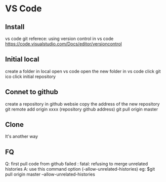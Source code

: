 # VS Code

## Install 
vs code 
git
referece: using version control in vs code  https://code.visualstudio.com/Docs/editor/versioncontrol

## Initial local
create a folder in local
open vs code
open the new folder in vs code
click git ico
click initial repository

## Connet to github
create a repository in github websie
copy the address of the new repository
git remote add origin xxxx (repository github address)
git pull origin master

## Clone 
It's another way

## FQ
Q: first pull code from github failed : fatal: refusing to merge unrelated histories
A: use this command option (-allow-unrelated-histories) eg: $git pull origin master –allow-unrelated-histories